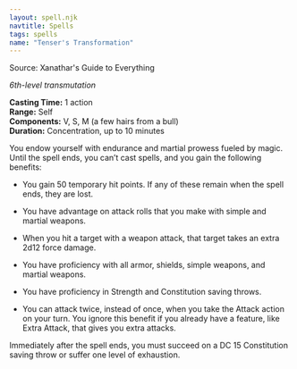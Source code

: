 ```yaml
---
layout: spell.njk
navtitle: Spells
tags: spells
name: "Tenser's Transformation"
---
```

Source: Xanathar's Guide to Everything

_6th-level transmutation_

**Casting Time:** 1 action  
**Range:** Self  
**Components:** V, S, M (a few hairs from a bull)  
**Duration:** Concentration, up to 10 minutes

You endow yourself with endurance and martial prowess fueled by magic. Until the spell ends, you can’t cast spells, and you gain the following benefits:

- You gain 50 temporary hit points. If any of these remain when the spell ends, they are lost.

- You have advantage on attack rolls that you make with simple and martial weapons.

- When you hit a target with a weapon attack, that target takes an extra 2d12 force damage.

- You have proficiency with all armor, shields, simple weapons, and martial weapons.

- You have proficiency in Strength and Constitution saving throws.

- You can attack twice, instead of once, when you take the Attack action on your turn. You ignore this benefit if you already have a feature, like Extra Attack, that gives you extra attacks.

Immediately after the spell ends, you must succeed on a DC 15 Constitution saving throw or suffer one level of exhaustion.